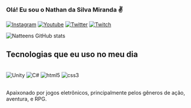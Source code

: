### Olá! Eu sou o Nathan da Silva Miranda ✌️

[![Instagram](https://img.shields.io/badge/Instagram-E4405F?style=for-the-badge&logo=instagram&logoColor=white)](https://www.instagram.com/Natteenss/)
[![Youtube](https://img.shields.io/badge/YouTube-FF0000?style=for-the-badge&logo=youtube&logoColor=white)](https://www.youtube.com/channel/UC7nfGqB5H_qKciKJwGScinw)
[![Twitter](https://img.shields.io/badge/Twitter-1DA1F2?style=for-the-badge&logo=twitter&logoColor=white)](https://twitter.com/Natteenss)
[![Twitch](https://img.shields.io/badge/Twitch-9146FF?style=for-the-badge&logo=twitch&logoColor=white)](https://www.twitch.tv/natteens)


![Natteens GitHub stats](https://github-readme-stats.vercel.app/api?username=Natteens&show_icons=true&theme=onedark)


## Tecnologias que eu uso no meu dia

<div style="display: inline_block"><br/>
<img align="center" alt="Unity" src="https://img.shields.io/badge/Unity-100000?style=for-the-badge&logo=unity&logoColor=white" />
<img align="center" alt="C#" src="https://img.shields.io/badge/C%23-239120?style=for-the-badge&logo=c-sharp&logoColor=white" />
<img align="center" alt="html5" src="https://img.shields.io/badge/HTML5-E34F26?style=for-the-badge&logo=html5&logoColor=white" />
<img align="center" alt="css3" src="https://img.shields.io/badge/CSS3-1572B6?style=for-the-badge&logo=css3&logoColor=white" />
</div><br/>

Apaixonado por jogos  eletrônicos, principalmente pelos gêneros de ação, aventura, e RPG.

